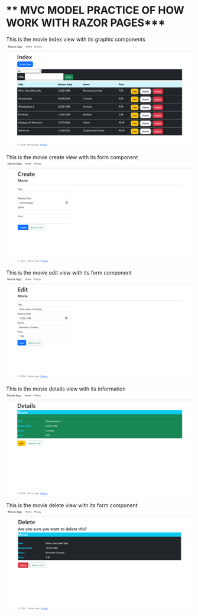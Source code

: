 # ** MVC MODEL PRACTICE OF HOW WORK WITH RAZOR PAGES***

This is the movie index view with its graphic components
![first layout movie index view](https://github.com/johnnydldev/MVCMovieCatalog/blob/design/Screenshots/home_record_data_movies_image.png)

This is the movie create view with its form component
![First layout movie create view](https://github.com/johnnydldev/MVCMovieCatalog/blob/design/Screenshots/create_new_movie_view_image.png)

This is the movie edit view with its form component
![First layout movie edit view](https://github.com/johnnydldev/MVCMovieCatalog/blob/design/Screenshots/edit_old_movie_view_image.png)

This is the movie details view with its information
![First layout movie details view](https://github.com/johnnydldev/MVCMovieCatalog/blob/design/Screenshots/details_movie_view_image.png)

This is the movie delete view with its form component
![First layout movie delte view](https://github.com/johnnydldev/MVCMovieCatalog/blob/design/Screenshots/delete_old_movie_view_image.png)